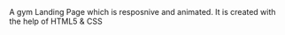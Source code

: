 <div center>
  A gym Landing Page which is resposnive and animated. It is created with the help of HTML5 & CSS
</div>
